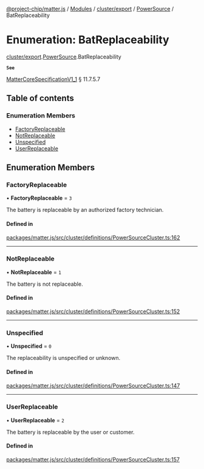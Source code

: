 [@project-chip/matter.js](../README.md) / [Modules](../modules.md) / [cluster/export](../modules/cluster_export.md) / [PowerSource](../modules/cluster_export.PowerSource.md) / BatReplaceability

# Enumeration: BatReplaceability

[cluster/export](../modules/cluster_export.md).[PowerSource](../modules/cluster_export.PowerSource.md).BatReplaceability

**`See`**

[MatterCoreSpecificationV1_1](../interfaces/spec_export.MatterCoreSpecificationV1_1.md) § 11.7.5.7

## Table of contents

### Enumeration Members

- [FactoryReplaceable](cluster_export.PowerSource.BatReplaceability.md#factoryreplaceable)
- [NotReplaceable](cluster_export.PowerSource.BatReplaceability.md#notreplaceable)
- [Unspecified](cluster_export.PowerSource.BatReplaceability.md#unspecified)
- [UserReplaceable](cluster_export.PowerSource.BatReplaceability.md#userreplaceable)

## Enumeration Members

### FactoryReplaceable

• **FactoryReplaceable** = ``3``

The battery is replaceable by an authorized factory technician.

#### Defined in

[packages/matter.js/src/cluster/definitions/PowerSourceCluster.ts:162](https://github.com/project-chip/matter.js/blob/16d5b0d/packages/matter.js/src/cluster/definitions/PowerSourceCluster.ts#L162)

___

### NotReplaceable

• **NotReplaceable** = ``1``

The battery is not replaceable.

#### Defined in

[packages/matter.js/src/cluster/definitions/PowerSourceCluster.ts:152](https://github.com/project-chip/matter.js/blob/16d5b0d/packages/matter.js/src/cluster/definitions/PowerSourceCluster.ts#L152)

___

### Unspecified

• **Unspecified** = ``0``

The replaceability is unspecified or unknown.

#### Defined in

[packages/matter.js/src/cluster/definitions/PowerSourceCluster.ts:147](https://github.com/project-chip/matter.js/blob/16d5b0d/packages/matter.js/src/cluster/definitions/PowerSourceCluster.ts#L147)

___

### UserReplaceable

• **UserReplaceable** = ``2``

The battery is replaceable by the user or customer.

#### Defined in

[packages/matter.js/src/cluster/definitions/PowerSourceCluster.ts:157](https://github.com/project-chip/matter.js/blob/16d5b0d/packages/matter.js/src/cluster/definitions/PowerSourceCluster.ts#L157)
